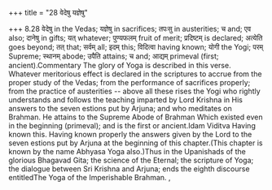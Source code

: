 +++
title = "28 वेदेषु यज्ञेषु"

+++
8.28 वेदेषु in the Vedas; यज्ञेषु in sacrifices; तपःसु in austerities; च
and; एव also; दानेषु in gifts; यत् whatever; पुण्यफलम् fruit of merit;
प्रदिष्टम् is declared; अत्येति goes beyond; तत् that; सर्वम् all; इदम्
this; विदित्वा having known; योगी the Yogi; परम् Supreme; स्थानम् abode;
उपैति attains; च and; आद्यम् primeval (first; ancient).Commentary The
glory of Yoga is described in this verse. Whatever meritorious effect is
declared in the scriptures to accrue from the proper study of the Vedas;
from the performance of sacrifices properly; from the practice of
austerities -- above all these rises the Yogi who rightly understands
and follows the teaching imparted by Lord Krishna in His answers to the
seven estions put by Arjuna; and who meditates on Brahman. He attains to
the Supreme Abode of Brahman Which existed even in the beginning
(primeval); and is the first or ancient.Idam Viditva Having known this.
Having known properly the answers given by the Lord to the seven estions
put by Arjuna at the beginning of this chapter.(This chapter is known by
the name Abhyasa Yoga also.)Thus in the Upanishads of the glorious
Bhagavad Gita; the science of the Eternal; the scripture of Yoga; the
dialogue between Sri Krishna and Arjuna; ends the eighth discourse
entitledThe Yoga of the Imperishable Brahman. ,
